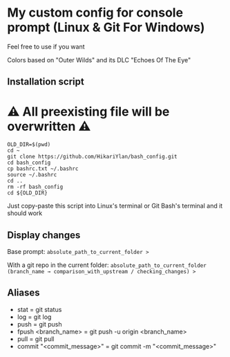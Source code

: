 # My custom config for console prompt (Linux & Git For Windows)
Feel free to use if you want

Colors based on "Outer Wilds" and its DLC "Echoes Of The Eye"

## Installation script

# ⚠ All preexisting file will be overwritten ⚠

```shell
OLD_DIR=$(pwd)
cd ~
git clone https://github.com/HikariYlan/bash_config.git
cd bash_config
cp bashrc.txt ~/.bashrc
source ~/.bashrc
cd ..
rm -rf bash_config
cd ${OLD_DIR}
```

Just copy-paste this script into Linux's terminal or Git Bash's terminal and it should work

## Display changes

Base prompt:
`absolute_path_to_current_folder > `

With a git repo in the current folder:
`absolute_path_to_current_folder (branch_name → comparison_with_upstream / checking_changes) > `

## Aliases

- stat = git status
- log = git log
- push = git push
- fpush <branch_name> = git push -u origin <branch_name>
- pull = git pull
- commit "<commit_message>" = git commit -m "<commit_message>"